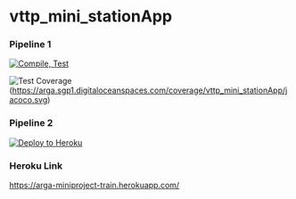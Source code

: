 # vttp_mini_stationApp
### Pipeline 1
[![Compile, Test](https://github.com/argatw/vttp_mini_stationApp/actions/workflows/main.yaml/badge.svg)](https://github.com/argatw/vttp_mini_stationApp/actions/workflows/main.yaml) 

![Test Coverage](https://arga.sgp1.digitaloceanspaces.com/coverage/vttp_mini_stationApp/jacoco.svg?branch=master&kill_cache=1)
(https://arga.sgp1.digitaloceanspaces.com/coverage/vttp_mini_stationApp/jacoco.svg)


### Pipeline 2
[![Deploy to Heroku](https://github.com/argatw/vttp_mini_stationApp/actions/workflows/deploy.yaml/badge.svg)](https://github.com/argatw/vttp_mini_stationApp/actions/workflows/deploy.yaml)

### Heroku Link
https://arga-miniproject-train.herokuapp.com/
